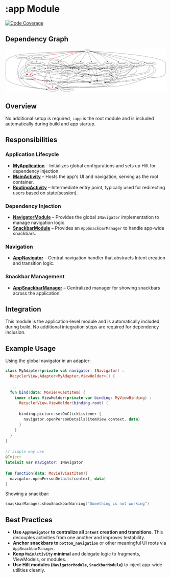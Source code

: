 
# :app Module

[![Code Coverage][app-coverage-badge]][app-coverage-link]

## Dependency Graph

![Dependency graph](../docs/images/module-graphs/app.svg)

## Overview

No additional setup is required, `:app` is the root module and is included automatically during build and app startup.

## Responsibilities

### Application Lifecycle

* **[MyApplication](../app/src/main/kotlin/com/waffiq/bazz_movies/MyApplication.kt)** – Initializes global configurations and sets up Hilt for dependency injection.
* **[MainActivity](../app/src/main/kotlin/com/waffiq/bazz_movies/MainActivity.kt)** – Hosts the app's UI and navigation, serving as the root container.
* **[RoutingActivity](../app/src/main/kotlin/com/waffiq/bazz_movies/RoutingActivity.kt)** – Intermediate entry point, typically used for redirecting users based on state(session).

### Dependency Injection

* **[NavigatorModule](../app/src/main/kotlin/com/waffiq/bazz_movies/di/NavigatorModule.kt)** – Provides the global `INavigator` implementation to manage navigation logic.
* **[SnackbarModule](../app/src/main/kotlin/com/waffiq/bazz_movies/di/SnackbarModule.kt)** – Provides an `AppSnackbarManager` to handle app-wide snackbars.

### Navigation

* **[AppNavigator](../app/src/main/kotlin/com/waffiq/bazz_movies/navigation/AppNavigator.kt)** – Central navigation handler that abstracts Intent creation and transition logic.

### Snackbar Management

* **[AppSnackbarManager](../app/src/main/kotlin/com/waffiq/bazz_movies/snackbar/AppSnackbarManager.kt)** – Centralized manager for showing snackbars across the application.

## Integration

This module is the application-level module and is automatically included during build. No additional integration steps are required for dependency inclusion.

## Example Usage

Using the global navigator in an adapter:

```kotlin
class MyAdapter(private val navigator: INavigator) :
  RecyclerView.Adapter<MyAdapter.ViewHolder>() {

  ...
  fun bind(data: MovieTvCastItem) {
    inner class ViewHolder(private var binding: MyViewBinding) :
      RecyclerView.ViewHolder(binding.root) {
        
      binding.picture.setOnClickListener {
        navigator.openPersonDetails(itemView.context, data)
      }
    }
  }
}

// simple way use
@Inject
lateinit var navigator: INavigator

fun function(data: MovieTvCastItem){
  navigator.openPersonDetails(context, data)
}
```

Showing a snackbar:

```kotlin
snackbarManager.showSnackbarWarning("Something is not working")
```

## Best Practices

* **Use `AppNavigator` to centralize all `Intent` creation and transitions**. This decouples activities from one another and improves testability.
* **Anchor snackbars to `bottom_navigation`** or other meaningful UI roots via `AppSnackbarManager`.
* **Keep `MainActivity` minimal** and delegate logic to fragments, ViewModels, or modules.
* **Use Hilt modules (`NavigatorModule`, `SnackbarModule`)** to inject app-wide utilities cleanly.

[app-coverage-badge]: https://codecov.io/gh/waffiqaziz/BAZZ-Movies/branch/main/graph/badge.svg?flag=app
[app-coverage-link]: https://app.codecov.io/gh/waffiqaziz/BAZZ-Movies/tree/main/app
